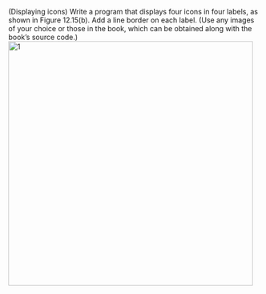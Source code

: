 (Displaying icons) Write a program that displays four icons in four labels, as
shown in Figure 12.15(b). Add a line border on each label. (Use any images of
your choice or those in the book, which can be obtained along with the book’s
source code.)
<img width="488" alt="1" src="https://user-images.githubusercontent.com/110309198/196056012-5e51eedd-a5a6-4785-a421-1dbaa0c29bbf.png">
